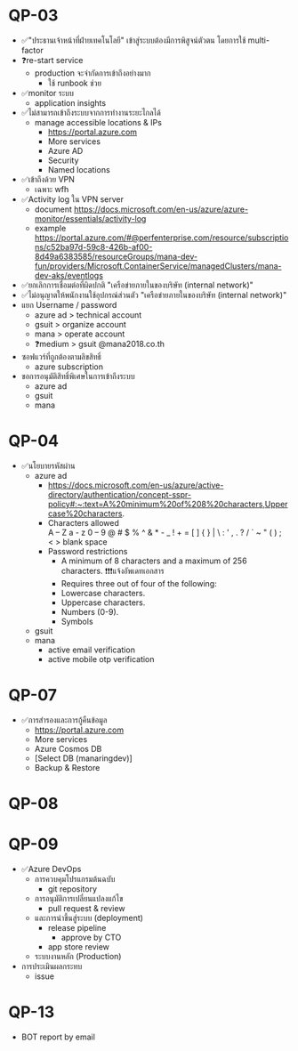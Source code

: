 # QP-03
- ✅"ประธานเจ้าหน้าที่ฝ่ายเทคโนโลยี" เข้าสู่ระบบต้องมีการพิสูจน์ตัวตน โดยการใช้ multi-factor
- ❓re-start service
    - production จะจำกัดการเข้าถึงอย่างมาก
        - ใช้ runbook ช่วย
- ✅monitor ระบบ
    - application insights
- ✅ไม่สามารถเข้าถึงระบบจากการทำงานระยะไกลได้
    - manage accessible locations & IPs
        - https://portal.azure.com
        - More services
        - Azure AD
        - Security
        - Named locations
- ✅เข้าถึงด้วย VPN
    - เฉพาะ wfh
- ✅Activity log ใน VPN server
    - document https://docs.microsoft.com/en-us/azure/azure-monitor/essentials/activity-log
    - example https://portal.azure.com/#@perfenterprise.com/resource/subscriptions/c52ba97d-59c8-426b-af00-8d49a6383585/resourceGroups/mana-dev-fun/providers/Microsoft.ContainerService/managedClusters/mana-dev-aks/eventlogs
- ✅ยกเลิกการเชื่อมต่อที่ผิดปกติ "เครือข่ายภายในของบริษัท (internal network)"
- ✅ไม่อนุญาตให้พนักงานใช้อุปกรณ์ส่วนตัว "เครือข่ายภายในของบริษัท (internal network)"
- แยก Username / password
    - azure ad > technical account
    - gsuit > organize account
    - mana > operate account
    - ❓medium > gsuit @mana2018.co.th
- ซอฟแวร์ที่ถูกต้องตามลิขสิทธิ์
    - azure subscription
- ขอการอนุมัติสิทธิ์พิเศษในการเข้าถึงระบบ
    - azure ad
    - gsuit
    - mana

# QP-04
- ✅นโยบายรหัสผ่าน
    - azure ad
        - https://docs.microsoft.com/en-us/azure/active-directory/authentication/concept-sspr-policy#:~:text=A%20minimum%20of%208%20characters,Uppercase%20characters.
        - Characters allowed	
            A – Z
            a - z
            0 – 9
            @ # $ % ^ & * - _ ! + = [ ] { } | \ : ' , . ? / ` ~ " ( ) ; < >
            blank space
        - Password restrictions	
            - A minimum of 8 characters and a maximum of 256 characters.
                ❗❗❗แจ้งอัพเดทเอกสาร
            - Requires three out of four of the following:
            - Lowercase characters.
            - Uppercase characters.
            - Numbers (0-9).
            - Symbols
    - gsuit
    - mana
        - active email verification
        - active mobile otp verification
# QP-07
- ✅การสำรองและการกู้คืนข้อมูล
    - https://portal.azure.com
    - More services
    - Azure Cosmos DB
    - [Select DB (manaringdev)]
    - Backup & Restore

# QP-08

# QP-09
- ✅Azure DevOps
    - การควบคุมโปรแกรมต้นฉบับ
        - git repository
    - การอนุมัติการเปลี่ยนแปลงแก้ไข
        - pull request & review
    - และการนำขึ้นสู่ระบบ (deployment)
        - release pipeline
            - approve by CTO
        - app store review
    - ระบบงานหลัก (Production)
- การประเมินผลกระทบ
    - issue

# QP-13
- BOT report by email
